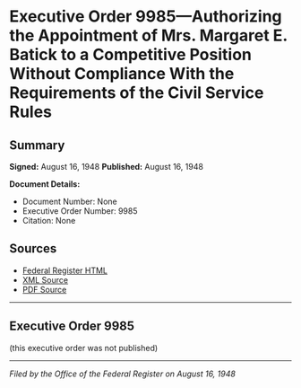 # Executive Order 9985—Authorizing the Appointment of Mrs. Margaret E. Batick to a Competitive Position Without Compliance With the Requirements of the Civil Service Rules

## Summary

**Signed:** August 16, 1948
**Published:** August 16, 1948

**Document Details:**
- Document Number: None
- Executive Order Number: 9985
- Citation: None

## Sources
- [Federal Register HTML](https://www.presidency.ucsb.edu/documents/executive-order-9985-authorizing-the-appointment-mrs-margaret-e-batick-competitive)
- [XML Source](None)
- [PDF Source](None)

---

## Executive Order 9985

(this executive order was not published)

---

*Filed by the Office of the Federal Register on August 16, 1948*
